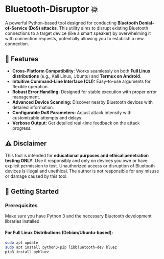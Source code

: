 # Bluetooth-Disruptor 💥

A powerful Python-based tool designed for conducting **Bluetooth Denial-of-Service (DoS) attacks**. This utility aims to disrupt existing Bluetooth connections to a target device (like a smart speaker) by overwhelming it with connection requests, potentially allowing you to establish a new connection.

## 🌟 Features

* **Cross-Platform Compatibility:** Works seamlessly on both **Full Linux distributions** (e.g., Kali Linux, Ubuntu) and **Termux on Android**.
* **Intuitive Command-Line Interface (CLI):** Easy-to-use arguments for flexible operation.
* **Robust Error Handling:** Designed for stable execution with proper error management.
* **Advanced Device Scanning:** Discover nearby Bluetooth devices with detailed information.
* **Configurable DoS Parameters:** Adjust attack intensity with customizable attempts and delays.
* **Verbose Output:** Get detailed real-time feedback on the attack progress.

## ⚠️ Disclaimer

This tool is intended for **educational purposes and ethical penetration testing ONLY**. Use it responsibly and only on devices you own or have explicit permission to test. Unauthorized access or disruption of Bluetooth devices is illegal and unethical. The author is not responsible for any misuse or damage caused by this tool.

## 🚀 Getting Started

### Prerequisites

Make sure you have Python 3 and the necessary Bluetooth development libraries installed.

#### For Full Linux Distributions (Debian/Ubuntu-based):

```bash
sudo apt update
sudo apt install python3-pip libbluetooth-dev bluez
pip3 install pybluez
